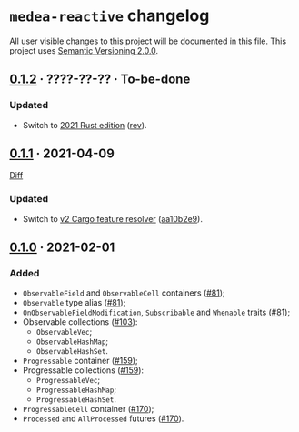 `medea-reactive` changelog
==========================

All user visible changes to this project will be documented in this file. This project uses [Semantic Versioning 2.0.0].




## [0.1.2] · ????-??-?? · To-be-done
[0.1.2]: /../../tree/medea-macro-0.1.2/crates/medea-macro

### Updated

- Switch to [2021 Rust edition][012-1] ([rev]).
  
[rev]: https://github.com/instrumentisto/medea-jason/commit/full-rev
[012-1]: https://doc.rust-lang.org/edition-guide/rust-2021/index.html




## [0.1.1] · 2021-04-09
[0.1.1]: https://github.com/instrumentisto/medea/tree/medea-reactive-0.1.1/crates/medea-reactive

[Diff](https://github.com/instrumentisto/medea/compare/medea-reactive-0.1.0...medea-reactive-0.1.1)

### Updated

- Switch to [v2 Cargo feature resolver][011-1] ([aa10b2e9]).

[aa10b2e9]: https://github.com/instrumentisto/medea/commit/aa10b2e9fc151465f77dc37d7f11f7cf654dbe6f
[011-1]: https://doc.rust-lang.org/cargo/reference/features.html#feature-resolver-version-2




## [0.1.0] · 2021-02-01
[0.1.0]: https://github.com/instrumentisto/medea/tree/medea-reactive-0.1.0/crates/medea-reactive

### Added

- `ObservableField` and `ObservableCell` containers ([#81]);
- `Observable` type alias ([#81]);
- `OnObservableFieldModification`, `Subscribable` and `Whenable` traits ([#81]);
- Observable collections ([#103]):
    - `ObservableVec`;
    - `ObservableHashMap`;
    - `ObservableHashSet`.
- `Progressable` container ([#159]);
- Progressable collections ([#159]):
    - `ProgressableVec`;
    - `ProgressableHashMap`;
    - `ProgressableHashSet`.
- `ProgressableCell` container ([#170]);
- `Processed` and `AllProcessed` futures ([#170]).

[#81]: https://github.com/instrumentisto/medea/pull/81
[#103]: https://github.com/instrumentisto/medea/pull/103
[#159]: https://github.com/instrumentisto/medea/pull/159
[#170]: https://github.com/instrumentisto/medea/pull/170





[Semantic Versioning 2.0.0]: https://semver.org
